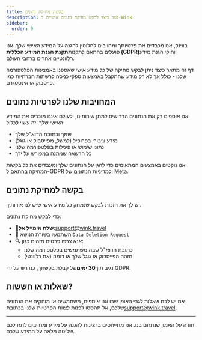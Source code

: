```yaml
---
title: בקשת מחיקת נתונים
description: למד כיצד לבקש מחיקת נתונים אישיים ב-Wink.
sidebar:
  order: 9
---
```

בווינק, אנו מכבדים את פרטיותך ומחויבים לחלוטין להגנה על המידע האישי שלך. אנו פועלים בהתאם לתקנות**תקנת הגנת המידע הכללית (GDPR)**&#x5D5;חוקי הגנת מידע רלוונטיים אחרים ברחבי העולם.

דף זה מתאר כיצד ניתן לבקש מחיקה של כל מידע אישי שאספנו באמצעות הפלטפורמה שלנו - כולל אך לא רק מידע שהתקבל באמצעות ספקי כניסה לרשתות חברתיות כמו פייסבוק או אינסטגרם.

## המחויבות שלנו לפרטיות נתונים

אנו אוספים רק את הנתונים הדרושים למתן שירותינו, ולעולם איננו מוכרים את המידע האישי שלך. זה עשוי לכלול:

* שמך וכתובת הדוא"ל שלך
* מידע ציבורי בפרופיל (למשל, מפייסבוק או גוגל)
* נתוני שימוש או פעילות בפלטפורמה שלנו
* כל הרשאה שניתנה במפורש על ידך

אנו נוקטים באמצעים המתאימים כדי להגן על הנתונים שלך ומעבדים את כל בקשות המחיקה בהתאם ל-GDPR ולמדיניות הנתונים של Meta.

## בקשה למחיקת נתונים

יש לך את הזכות לבקש שנמחק כל מידע אישי שיש לנו אודותיך.

כדי לבקש מחיקת נתונים:

* 📧**שלח אימייל אל**:<support@wink.travel>
* 📝 השתמשו בשורת הנושא:`Data Deletion Request`
* 🔍 אנא צרפו פרטים מזהים כגון:
  * כתובת הדוא"ל שבה משתמשים בפלטפורמה שלנו
  * מזהה הפייסבוק או גוגל שלך או דומה (אם רלוונטי)

נגיב תוך**30 ימים**של קבלת בקשתך, כנדרש על ידי GDPR.

## שאלות או חששות?

אם יש לכם שאלות לגבי האופן שבו אנו אוספים, משתמשים או מוחקים את הנתונים שלכם, אל תהססו לפנות לצוות הפרטיות שלנו בכתובת<support@wink.travel>.

***

תודה על האמון שנתתם בנו. אנו מתייחסים ברצינות להגנה על מידע ומחויבים לתת לכם שליטה מלאה על המידע שלכם.


